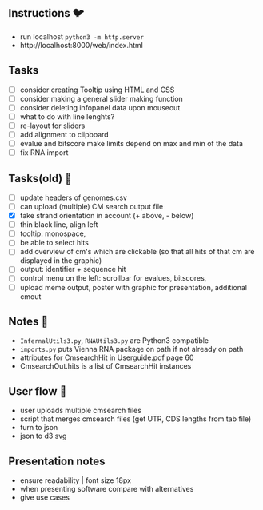 ## Instructions :bird:
- run localhost `python3 -m http.server`
- http://localhost:8000/web/index.html

## Tasks
- [ ] consider creating Tooltip using HTML and CSS
- [ ] consider making a general slider making function
- [ ] consider deleting infopanel data upon mouseout
- [ ] what to do with line lenghts?
- [ ] re-layout for sliders
- [ ] add alignment to clipboard
- [ ] evalue and bitscore make limits depend on max and min of the data
- [ ] fix RNA import

## Tasks(old) :wrench:
- [ ] update headers of genomes.csv
- [ ] can upload (multiple) CM search output file
- [x] take strand orientation in account (+ above, - below)
- [ ] thin black line, align left
- [ ] tooltip: monospace,
- [ ] be able to select hits
- [ ] add overview of cm's which are clickable (so that all hits of that cm are displayed in the graphic)
- [ ] output: identifier + sequence hit
- [ ] control menu on the left: scrollbar for evalues, bitscores, 
- [ ] upload meme output, poster with graphic for presentation, additional cmout

## Notes :scroll:
- `InfernalUtils3.py`, `RNAUtils3.py` are Python3 compatible
- `imports.py` puts Vienna RNA package on path if not already on path
- attributes for CmsearchHit in Userguide.pdf page 60
- CmsearchOut.hits is a list of CmsearchHit instances

<!-- ## Data flow :ocean:
- [x] fancy.cmout -> json | `funcs.fancy_cmout_to_json`
- [x] json -> main.js
- [x] genomes -> main.js -->

## User flow :raising_hand:
- user uploads multiple cmsearch files
- script that merges cmsearch files (get UTR, CDS lengths from tab file)
- turn to json
- json to d3 svg

## Presentation notes
- ensure readability | font size 18px
- when presenting software compare with alternatives
- give use cases